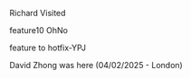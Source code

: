 
Richard Visited

feature10 OhNo

feature to hotfix-YPJ

David Zhong was here (04/02/2025 - London)
